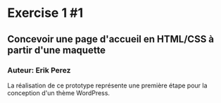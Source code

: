 # Exercise 1 #1
## Concevoir une page d'accueil en HTML/CSS à partir d'une maquette
### Auteur: Erik Perez
La réalisation de ce prototype représente une première étape pour la conception d'un thème WordPress.